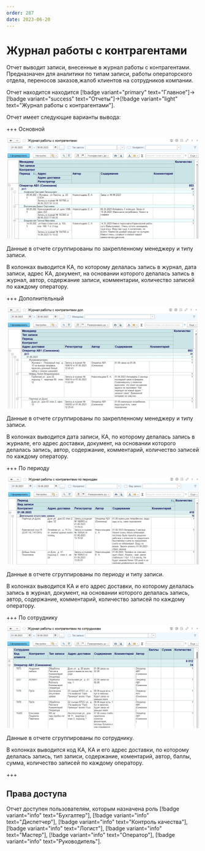 ```yaml
---
order: 287
date: 2023-06-20
---
```

# Журнал работы с контрагентами

Отчет выводит записи, внесенные в журнал работы с контрагентами. Предназначен для аналитики по типам записи, работы операторского отдела, переносов заказов,жалоб клиентов на сотрудников компании.

Отчет находится находится [!badge variant="primary" text="Главное"]->[!badge variant="success" text="Отчеты"]->[!badge variant="light" text="Журнал работы с контрагентами"].

Отчет имеет следующие варианты вывода:

+++ Основной

![](/images/Отчет_жарнал_работы_с_КА.jpg)

Данные в отчете сгруппированы по закрепленному менеджеру и типу записи.

В колонках выводится КА, по которому делалась запись в журнал, дата записи, адрес КА, документ, на основании которого делалась запись в журнал, автор, содержание записи, комментарии, количество записей по каждому оператору.

+++ Дополнительный

![](/images/Отчет_жарнал_работы_с_КА_доп.jpg)

Данные в отчете сгруппированы по закрепленному менеджеру и типу записи.

В колонках выводится дата записи, КА, по которому делалась запись в журнале, его адрес доставки, документ, на основании которого делалась запись, автор, содержание, комментарий, количество записей по каждому оператору.

+++ По периоду

![](/images/Отчет_жарнал_работы_с_КА_период.jpg)

Данные в отчете сгруппированы по периоду и типу записи.

В колонках выводится КА и его адрес доставки, по которому делалась запись в журнал, документ, на основании которого делалась запись, автор, содержание, комментарий, количество записей по каждому оператору.


+++ По сотруднику

![](/images/Отчет_жарнал_работы_с_КА_сотрудник.jpg)

Данные в отчете сгруппированы по сотруднику.

В колонках выводится код КА, КА и его адрес доставки, по которому делалась запись, тип записи, содержание, коментарий, автор, баллы, сумма, количество записей по каждому оператору.

+++

## Права доступа

Отчет доступен пользователям, которым назначена роль [!badge variant="info" text="Бухгалтер"], [!badge variant="info" text="Диспетчер"], [!badge variant="info" text="Контроль качества"], [!badge variant="info" text="Логист"], [!badge variant="info" text="Мастер"], [!badge variant="info" text="Оператор"], [!badge variant="info" text="Руководитель"].